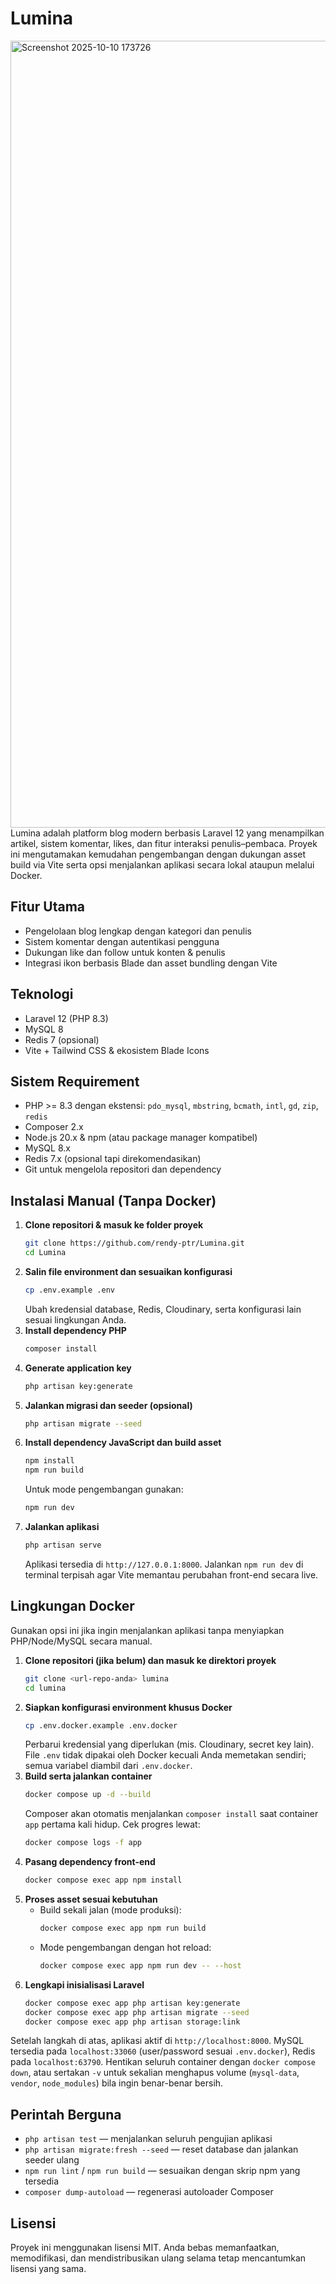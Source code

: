 # Lumina

<img width="2559" height="1259" alt="Screenshot 2025-10-10 173726" src="https://github.com/user-attachments/assets/5a526f33-0327-4d33-a0c5-5e550cb5ca6f" />
Lumina adalah platform blog modern berbasis Laravel 12 yang menampilkan artikel, sistem komentar, likes, dan fitur interaksi penulis–pembaca. Proyek ini mengutamakan kemudahan pengembangan dengan dukungan asset build via Vite serta opsi menjalankan aplikasi secara lokal ataupun melalui Docker.

## Fitur Utama
- Pengelolaan blog lengkap dengan kategori dan penulis
- Sistem komentar dengan autentikasi pengguna
- Dukungan like dan follow untuk konten & penulis
- Integrasi ikon berbasis Blade dan asset bundling dengan Vite

## Teknologi
- Laravel 12 (PHP 8.3)
- MySQL 8
- Redis 7 (opsional)
- Vite + Tailwind CSS & ekosistem Blade Icons

## Sistem Requirement
- PHP >= 8.3 dengan ekstensi: `pdo_mysql`, `mbstring`, `bcmath`, `intl`, `gd`, `zip`, `redis`
- Composer 2.x
- Node.js 20.x & npm (atau package manager kompatibel)
- MySQL 8.x
- Redis 7.x (opsional tapi direkomendasikan)
- Git untuk mengelola repositori dan dependency

## Instalasi Manual (Tanpa Docker)
1. **Clone repositori & masuk ke folder proyek**
   ```bash
   git clone https://github.com/rendy-ptr/Lumina.git
   cd Lumina
   ```
2. **Salin file environment dan sesuaikan konfigurasi**
   ```bash
   cp .env.example .env
   ```
   Ubah kredensial database, Redis, Cloudinary, serta konfigurasi lain sesuai lingkungan Anda.
3. **Install dependency PHP**
   ```bash
   composer install
   ```
4. **Generate application key**
   ```bash
   php artisan key:generate
   ```
5. **Jalankan migrasi dan seeder (opsional)**
   ```bash
   php artisan migrate --seed
   ```
6. **Install dependency JavaScript dan build asset**
   ```bash
   npm install
   npm run build
   ```
   Untuk mode pengembangan gunakan:
   ```bash
   npm run dev
   ```
7. **Jalankan aplikasi**
   ```bash
   php artisan serve
   ```
   Aplikasi tersedia di `http://127.0.0.1:8000`. Jalankan `npm run dev` di terminal terpisah agar Vite memantau perubahan front-end secara live.

## Lingkungan Docker
Gunakan opsi ini jika ingin menjalankan aplikasi tanpa menyiapkan PHP/Node/MySQL secara manual.

1. **Clone repositori (jika belum) dan masuk ke direktori proyek**
   ```bash
   git clone <url-repo-anda> lumina
   cd lumina
   ```
2. **Siapkan konfigurasi environment khusus Docker**
   ```bash
   cp .env.docker.example .env.docker
   ```
   Perbarui kredensial yang diperlukan (mis. Cloudinary, secret key lain). File `.env` tidak dipakai oleh Docker kecuali Anda memetakan sendiri; semua variabel diambil dari `.env.docker`.
3. **Build serta jalankan container**
   ```bash
   docker compose up -d --build
   ```
   Composer akan otomatis menjalankan `composer install` saat container `app` pertama kali hidup. Cek progres lewat:
   ```bash
   docker compose logs -f app
   ```
4. **Pasang dependency front-end**
   ```bash
   docker compose exec app npm install
   ```
5. **Proses asset sesuai kebutuhan**
   - Build sekali jalan (mode produksi):
     ```bash
     docker compose exec app npm run build
     ```
   - Mode pengembangan dengan hot reload:
     ```bash
     docker compose exec app npm run dev -- --host
     ```
6. **Lengkapi inisialisasi Laravel**
   ```bash
   docker compose exec app php artisan key:generate
   docker compose exec app php artisan migrate --seed
   docker compose exec app php artisan storage:link
   ```

Setelah langkah di atas, aplikasi aktif di `http://localhost:8000`. MySQL tersedia pada `localhost:33060` (user/password sesuai `.env.docker`), Redis pada `localhost:63790`. Hentikan seluruh container dengan `docker compose down`, atau sertakan `-v` untuk sekalian menghapus volume (`mysql-data`, `vendor`, `node_modules`) bila ingin benar-benar bersih.

## Perintah Berguna
- `php artisan test` — menjalankan seluruh pengujian aplikasi
- `php artisan migrate:fresh --seed` — reset database dan jalankan seeder ulang
- `npm run lint` / `npm run build` — sesuaikan dengan skrip npm yang tersedia
- `composer dump-autoload` — regenerasi autoloader Composer

## Lisensi
Proyek ini menggunakan lisensi MIT. Anda bebas memanfaatkan, memodifikasi, dan mendistribusikan ulang selama tetap mencantumkan lisensi yang sama.
